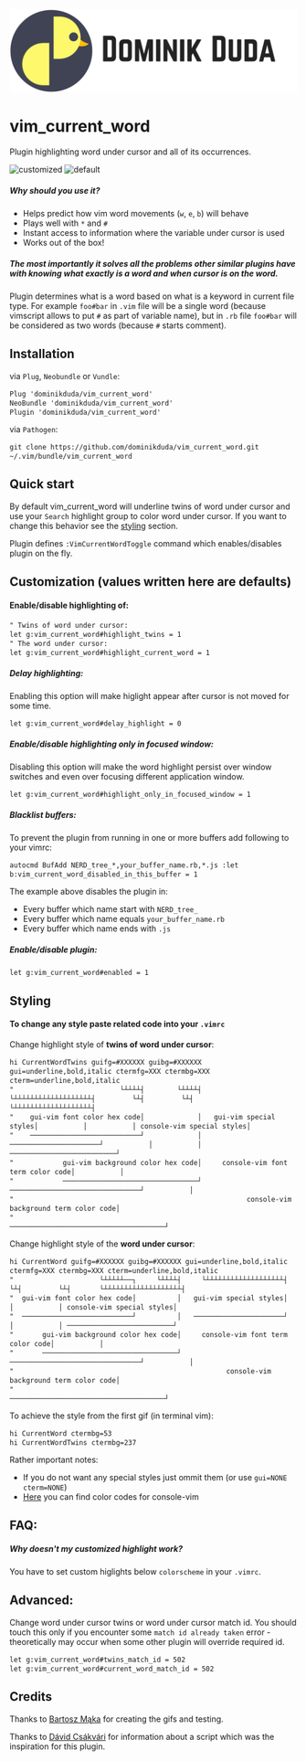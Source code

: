![logo_with_title](https://raw.githubusercontent.com/dominikduda/config_files/master/logo_with_title.png)

# vim_current_word
Plugin highlighting word under cursor and all of its occurrences.

![customized](https://raw.githubusercontent.com/dominikduda/vim_current_word/master/gifs/customized.gif)
![default](https://raw.githubusercontent.com/dominikduda/vim_current_word/master/gifs/default.gif)

##### Why should you use it?
  - Helps predict how vim word movements (`w`, `e`, `b`) will behave
  - Plays well with `*` and `#`
  - Instant access to information where the variable under cursor is used
  - Works out of the box!

##### The most importantly it solves all the problems other similar plugins have with knowing what exactly is a word and when cursor is on the word.

Plugin determines what is a word based on what is a keyword in current file type. For example `foo#bar` in `.vim` file will be a single word (because vimscript allows to put `#` as part of variable name), but in `.rb` file `foo#bar` will be considered as two words (because `#` starts comment).

## Installation
via `Plug`, `Neobundle` or `Vundle`:
```
Plug 'dominikduda/vim_current_word'
NeoBundle 'dominikduda/vim_current_word'
Plugin 'dominikduda/vim_current_word'
```
via `Pathogen`:
```
git clone https://github.com/dominikduda/vim_current_word.git ~/.vim/bundle/vim_current_word
```

## Quick start

By default vim_current_word will underline twins of word under cursor and use your `Search` highlight group to color word under cursor. If you want to change this behavior see the [styling](https://github.com/dominikduda/vim_current_word#styling) section.

Plugin defines `:VimCurrentWordToggle` command which enables/disables plugin on the fly.

## Customization (values written here are defaults)

#### Enable/disable highlighting of:

```vim
" Twins of word under cursor:
let g:vim_current_word#highlight_twins = 1
" The word under cursor:
let g:vim_current_word#highlight_current_word = 1
```

##### Delay highlighting:

Enabling this option will make higlight appear after cursor is not moved for some time.
```vim
let g:vim_current_word#delay_highlight = 0
```

##### Enable/disable highlighting only in focused window:

Disabling this option will make the word highlight persist over window switches and even over focusing different application window.
```vim
let g:vim_current_word#highlight_only_in_focused_window = 1
```

##### Blacklist buffers:

To prevent the plugin from running in one or more buffers add following to your vimrc:
```vim
autocmd BufAdd NERD_tree_*,your_buffer_name.rb,*.js :let b:vim_current_word_disabled_in_this_buffer = 1
```
The example above disables the plugin in:
- Every buffer which name start with `NERD_tree_`
- Every buffer which name equals `your_buffer_name.rb`
- Every buffer which name ends with `.js`

##### Enable/disable plugin:
```vim
let g:vim_current_word#enabled = 1
```

## Styling

#### To change any style paste related code into your `.vimrc`

Change highlight style of **twins of word under cursor**:
```vim
hi CurrentWordTwins guifg=#XXXXXX guibg=#XXXXXX gui=underline,bold,italic ctermfg=XXX ctermbg=XXX cterm=underline,bold,italic
"                          └┴┴┴┴┤        └┴┴┴┴┤     └┴┴┴┴┴┴┴┴┴┴┴┴┴┴┴┴┴┴┴┤         └┴┤         └┴┤       └┴┴┴┴┴┴┴┴┴┴┴┴┴┴┴┴┴┴┴┤
"    gui-vim font color hex code│             │   gui-vim special styles│           │           │ console-vim special styles│
"    ───────────────────────────┘             │   ──────────────────────┘           │           │ ──────────────────────────┘
"            gui-vim background color hex code│     console-vim font term color code│           │
"            ─────────────────────────────────┘     ────────────────────────────────┘           │
"                                                         console-vim background term color code│
"                                                         ──────────────────────────────────────┘
```

Change highlight style of the **word under cursor**:
```vim
hi CurrentWord guifg=#XXXXXX guibg=#XXXXXX gui=underline,bold,italic ctermfg=XXX ctermbg=XXX cterm=underline,bold,italic
"                     └┴┴┴┴┴──┐     └┴┴┴┴┤     └┴┴┴┴┴┴┴┴┴┴┴┴┴┴┴┴┴┴┴┤         └┴┤         └┴┤       └┴┴┴┴┴┴┴┴┴┴┴┴┴┴┴┴┴┴┴┤
"  gui-vim font color hex code│          │   gui-vim special styles│           │           │ console-vim special styles│
"  ───────────────────────────┘          │   ──────────────────────┘           │           │ ──────────────────────────┘
"       gui-vim background color hex code│     console-vim font term color code│           │
"       ─────────────────────────────────┘     ────────────────────────────────┘           │
"                                                    console-vim background term color code│
"                                                    ──────────────────────────────────────┘
```

To achieve the style from the first gif (in terminal vim):
```vim
hi CurrentWord ctermbg=53
hi CurrentWordTwins ctermbg=237
```

Rather important notes:
- If you do not want any special styles just ommit them (or use `gui=NONE cterm=NONE`)
- [Here](http://www.calmar.ws/vim/256-xterm-24bit-rgb-color-chart.html) you can find color codes for console-vim

## FAQ:

##### Why doesn't my customized highlight work?
You have to set custom higlights below `colorscheme` in your `.vimrc`.

## Advanced:

Change word under cursor twins or word under cursor match id. You should touch this only if you encounter some `match id already taken` error - theoretically may occur when some other plugin will override required id.
```
let g:vim_current_word#twins_match_id = 502
let g:vim_current_word#current_word_match_id = 502
```

## Credits

Thanks to [Bartosz Mąka](https://github.com/bartoszmaka) for creating the gifs and testing.

Thanks to [Dávid Csákvári](https://github.com/dodie) for information about a script which was the inspiration for this plugin.
